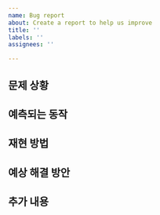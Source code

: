 ```yaml
---
name: Bug report
about: Create a report to help us improve
title: ''
labels: ''
assignees: ''

---
```


## 문제 상황

<!-- A clear and concise description of what the bug is. -->

## 예측되는 동작

<!-- A clear and concise description of what you expected to happen. -->

## 재현 방법

<!--
  Minimal reproducible code
  or describe steps to reproduce.
  Optional, but recommended.
-->

## 예상 해결 방안

<!-- If you have suggestions on a fix for the bug  -->

## 추가 내용

<!-- Add any other context about the problem here. -->
